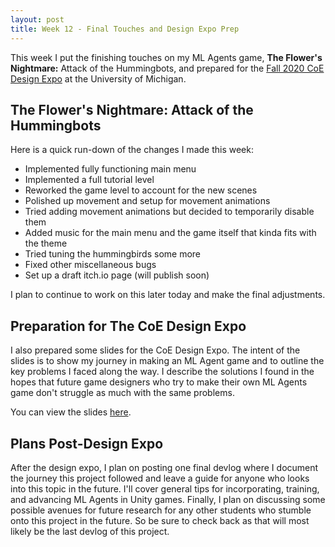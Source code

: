 ```yaml
---
layout: post
title: Week 12 - Final Touches and Design Expo Prep
---
```


This week I put the finishing touches on my ML Agents game, **The Flower's Nightmare:** Attack of the Hummingbots, and prepared for the [Fall 2020 CoE Design Expo](https://mdp.engin.umich.edu/mdp_events/design-expo/) at the University of Michigan. 

## The Flower's Nightmare: Attack of the Hummingbots

Here is a quick run-down of the changes I made this week:
- Implemented fully functioning main menu
- Implemented a full tutorial level
- Reworked the game level to account for the new scenes
- Polished up movement and setup for movement animations
- Tried adding movement animations but decided to temporarily disable them
- Added music for the main menu and the game itself that kinda fits with the theme
- Tried tuning the hummingbirds some more
- Fixed other miscellaneous bugs
- Set up a draft itch.io page (will publish soon)

I plan to continue to work on this later today and make the final adjustments.

## Preparation for The CoE Design Expo 

I also prepared some slides for the CoE Design Expo. The intent of the slides is to show my journey in making an ML Agent game and to outline the key problems I faced along the way. I describe the solutions I found in the hopes that future game designers who try to make their own ML Agents game don't struggle as much with the same problems.

You can view the slides [here](https://docs.google.com/presentation/d/1zl-6EEp7SOEROw0jPdHHJ6FFgav-9bWAdp_aZMvI5_o/edit?usp=sharing).

## Plans Post-Design Expo

After the design expo, I plan on posting one final devlog where I document the journey this project followed and leave a guide for anyone who looks into this topic in the future. I'll cover general tips for incorporating, training, and advancing ML Agents in Unity games. Finally, I plan on discussing some possible avenues for future research for any other students who stumble onto this project in the future. So be sure to check back as that will most likely be the last devlog of this project.